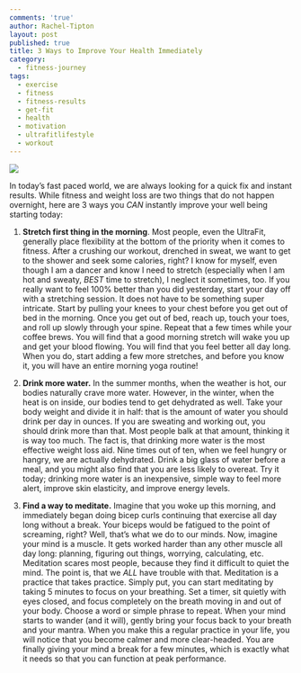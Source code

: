 ```yaml
---
comments: 'true'
author: Rachel-Tipton
layout: post
published: true
title: 3 Ways to Improve Your Health Immediately
category:
  - fitness-journey
tags:
  - exercise
  - fitness
  - fitness-results
  - get-fit
  - health
  - motivation
  - ultrafitlifestyle
  - workout
---
```


<div class="featured">
<a href="{{page.url}}">
<img src="{{site.baseurl}}/images/glassofwater.jpg"/>
</a>
</div>

In today’s fast paced world, we are always looking for a quick fix and instant results. While fitness and weight loss are two things that do not happen overnight, here are 3 ways you _CAN_ instantly improve your well being starting today:

1)	 **Stretch first thing in the morning**. Most people, even the UltraFit, generally place flexibility at the bottom of the priority when it comes to fitness. After a crushing our workout, drenched in sweat, we want to get to the shower and seek some calories, right? I know for myself, even though I am a dancer and know I need to stretch (especially when I am hot and sweaty, _BEST_
 time to stretch), I neglect it sometimes, too. If you really want to feel 100% better than you did yesterday, start your day off with a stretching session. It does not have to be something super intricate. Start by pulling your knees to your chest before you get out of bed in the morning. Once you get out of bed, reach up, touch your toes, and roll up slowly through your spine. Repeat that a few times while your coffee brews. You will find that a good morning stretch will wake you up and get your blood flowing. You will find that you feel better all day long. When you do, start adding a few more stretches, and before you know it, you will have an entire morning yoga routine!

2)	 **Drink more water.** In the summer months, when the weather is hot, our bodies naturally crave more water. However, in the winter, when the heat is on inside, our bodies tend to get dehydrated as well. Take your body weight and divide it in half: that is the amount of water you should drink per day in ounces. If you are sweating and working out, you should drink more than that. Most people balk at that amount, thinking it is way too much. The fact is, that drinking more water is the most effective weight loss aid. Nine times out of ten, when we feel hungry or hangry, we are actually dehydrated. Drink a big glass of water before a meal, and you might also find that you are less likely to overeat. Try it today; drinking more water is an inexpensive, simple way to feel more alert, improve skin elasticity, and improve energy levels.


3)	 **Find a way to meditate.** Imagine that you woke up this morning, and immediately began doing bicep curls continuing that exercise all day long without a break. Your biceps would be fatigued to the point of screaming, right? Well, that’s what we do to our minds. Now, imagine your mind is a muscle. It gets worked harder than any other muscle all day long: planning, figuring out things, worrying, calculating, etc. Meditation scares most people, because they find it difficult to quiet the mind. The point is, that we _ALL_ have trouble with that. Meditation is a practice that takes practice. Simply put, you can start meditating by taking 5 minutes to focus on your breathing. Set a timer, sit quietly with eyes closed, and focus completely on the breath moving in and out of your body. Choose a word or simple phrase to repeat. When your mind starts to wander (and it will), gently bring your focus back to your breath and your mantra. When you make this a regular practice in your life, you will notice that you become calmer and more clear-headed. You are finally giving your mind a break for a few minutes, which is exactly what it needs so that you can function at peak performance.
